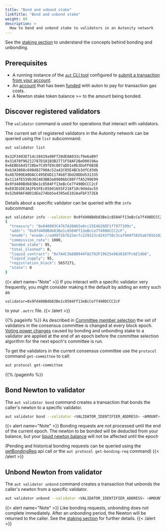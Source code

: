 ```yaml
---
title: "Bond and unbond stake"
linkTitle: "Bond and unbond stake"
weight: 80
description: >
  How to bond and unbond stake to validators in an Autonity network
---
```


See the [staking section](/concepts/staking/) to understand the concepts behind bonding and unbonding.

## Prerequisites

- A running instance of the [`aut` CLI tool](https://github.com/autonity/autcli) configured to [submit a transaction from your account](/account-holders/submit-trans-autcli/).
- An [account](/account-holders/create-acct/) that has been [funded](/account-holders/fund-acct/) with auton to pay for transaction gas costs.
- A Newton stake token balance >= to the amount being bonded.

## Discover registered validators

The `validator` command is used for operations that interact with validators.

The current set of registered validators in the Autonity network can be queried using the `list` subcommand:

```bash
aut validator list
```
```bash
0x32F3493Ef14c28419a98Ff20dE8A033cf9e6aB97
0x31870f96212787D181B3B2771F58AF2BeD0019Aa
0x6EBb5A45728be7Cd9fE9c007aDD1e8b3DaFF6B3B
0xb3A3808c698d82790Ac52a42C05E4BCb3dfCd3db
0x467D99EA9DACC495E6D1174b8f3Dd20DDd531335
0x1114fE559b302403BB3a89806bC08F7fA5299E99
0x9fd408Bdb83Be1c8504Ff13eBcCe7f490DCCC2cF
0xE03D1DE3A2Fb5FEc85041655F218f18c9d4dac55
0x52b89AFA0D1dEe274bb5e4395eE102AaFbF372EA
```

Details about a specific validator can be queried with the `info` subcommand:

```bash
aut validator info --validator 0x9fd408Bdb83Be1c8504Ff13eBcCe7f490DCCC2cF
{
  "treasury": "0x040803C4767A28A65e0cc15E4626DF1f7977109c",
  "addr": "0x9fd408Bdb83Be1c8504Ff13eBcCe7f490DCCC2cF",
  "enode": "enode://ad9972b7b23ecfc229323cd243f50c3caf980f5825a6765b102d9e28be2a760b7fd3045790246d1a5836af9a8ea5d2dbcc9b56864f6391504ab376d91d99b13e@77.68.90.188:30303",
  "commission_rate": 1000,
  "bonded_stake": 95,
  "total_slashed": 0,
  "liquid_contract": "0x7A4C3b88B944fA2702F19625e9A38107FcbE1db8",
  "liquid_supply": 95,
  "registration_block": 5657271,
  "state": 0
}
```

{{< alert name="Note" >}}
If you interact with a specific validator very frequently, you might consider making it the default by adding an entry such as

```
validator=0x9fd408Bdb83Be1c8504Ff13eBcCe7f490DCCC2cF
```

to your `.autrc` file.
{{< /alert >}}

{{% pageinfo %}}
As described in [Committee member selection](/concepts/consensus/committee/#committee-member-selection) the set of validators in the consensus committee is changed at every block epoch. [Voting power changes](/concepts/consensus/committee/#voting-power-changes) caused by bonding and unbonding stake to a validator are applied at the end of an epoch before the committee selection algorithm for the next epoch's committee is run.

To get the validators in the current consensus committee use the `protocol` command `get-committee` to call:

```bash
aut protocol get-committee
```
{{% /pageinfo %}}


## Bond Newton to validator

The `aut validator bond` command creates a transaction that bonds the caller's newton to a specific validator.

```bash
aut validator bond --validator <VALIDATOR_IDENTIFIER_ADDRESS> <AMOUNT> | aut tx sign - | aut tx send -
```

{{< alert name="Note" >}}
Bonding requests are not processed until the end of the current epoch.  The newton to be bonded will be deducted from your balance, but your [liquid newton balance](/delegators/transfer-lntn) will not be affected until the epoch

(Pending and historical bonding requests can be queried using the [getBondingReq](/reference/api/) api call or the `aut protocol get-bonding-req` command)
{{< /alert >}}

## Unbond Newton from validator

The `aut validator unbond` command creates a transaction that unbonds the caller's newton from a specific validator.

```bash
aut validator unbond --validator <VALIDATOR_IDENTIFIER_ADDRESS> <AMOUNT> | aut tx sign - | aut txsend -
```

{{< alert name="Note" >}}
Like bonding requests, unbonding does not complete immediately.  After an unbonding period, the Newton will be returned to the caller.  See the [staking section](/concepts/staking/) for further details.
{{< /alert >}}
